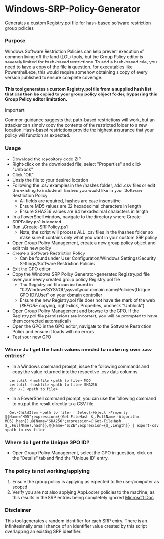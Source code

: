 # Windows-SRP-Policy-Generator
Generates a custom Registry.pol file for hash-based software restriction group policies  
### Purpose
Windows Software Restriction Policies can help prevent execution of common living off the land (LOL) tools, but the Group Policy editor is severely limited for hash-based restrictions.  To add a hash-based rule, you need to have a copy of the file in question.  For executables like Powershell.exe, this would require somehow obtaining a copy of every version published to ensure complete coverage.  
#### This tool generates a custom Registry.pol file from a supplied hash list that can then be copied to your group policy object folder, bypassing this Group Policy editor limitation.
> [!IMPORTANT]
> Common guidance suggests that path-based restrictions will work, but an attacker can simply copy the contents of the restricted folder to a new location.  Hash-based restrictions provide the highest assurance that your policy will function as expected.
### Usage
- Download the repository code ZIP
- Right-click on the downloaded file, select "Properties" and click "Unblock"
- Click "OK"
- Unzip the file to your desired location
- Following the .csv examples in the /hashes folder, add .csv files or edit the existing to include all hashes you would like in your Software Restriction Policy
  - All fields are required, hashes are case insensitive
  - Ensure MD5 values are 32 hexadecimal characters in length
  - Ensure SHA256 values are 64 hexadecimal characters in length
- In a PowerShell window, navigate to the directory where Create-SRPPolicy.ps1 is located
- Run .\Create-SRPPolicy.ps1
  - Note, the script will process ALL .csv files in the /hashes folder so make sure it contains only what you want in your custom SRP policy
- Open Group Policy Management, create a new group policy object and edit this new policy
- Create a Software Restriction Policy
  - Can be found under User Configuration/Windows Settings/Security Settings/Software Restriction Policies
- Exit the GPO editor
- Copy the Windows SRP Policy Generator-generated Registry.pol file over your newly created group policy Registry.pol file
  - The Registry.pol file can be found in "C:\Windows\SYSVOL\sysvol\your.domain.name\Policies\{Unique GPO ID}\User" on your domain controller
  - Ensure the new Registry.pol file does not have the mark of the web (_BEFORE_ copying, right-click, Properties, uncheck "Unblock")
- Open Group Policy Management and browse to the GPO.  If the Registry.pol file permissions are incorrect, you will be prompted to have them corrected automatically
- Open the GPO in the GPO editor, navigate to the Software Restriction Policy and ensure it loads with no errors
- Test your new GPO
### Where do I get the hash values needed to make my own .csv entries?
- In a Windows command prompt, issue the following commands and copy the value returned into the respective .csv data columns
```
  certutil -hashfile <path to file> MD5
  certutil -hashfile <path to file> SHA256
  dir /-C <path to file>
```
- In a PowerShell command prompt, you can use the following command to output the result directly to a CSV file
```
  Get-ChildItem <path to file> | Select-Object -Property @{Name="MD5";expression={(Get-FileHash $_.FullName -Algorithm MD5).hash}},@{Name="SHA256";expression={(Get-FileHash $_.FullName).hash}},@{Name="SIZE";expression={$_.Length}} | export-csv <path to csv file>
```
### Where do I get the Unique GPO ID?
- Open Group Policy Management, select the GPO in question, click on the "Details" tab and find the "Unique ID" entry.

### The policy is not working/applying
1. Ensure the group policy is applying as expected to the user/computer as scoped
2. Verify you are not also applying AppLocker policies to the machine, as this results in the SRP entries being completely ignored [Microsoft Doc](https://learn.microsoft.com/en-us/previous-versions/windows/it-pro/windows-server-2012-R2-and-2012/hh994614(v=ws.11))

### Disclaimer
This tool generates a random identifier for each SRP entry.  There is an infinitesimally small chance of an identifier value created by this script overlapping an existing SRP identifier.
